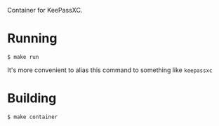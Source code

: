 Container for KeePassXC.

# Running

```
$ make run
```

It's more convenient to alias this command to something like `keepassxc`

# Building

```
$ make container
```
